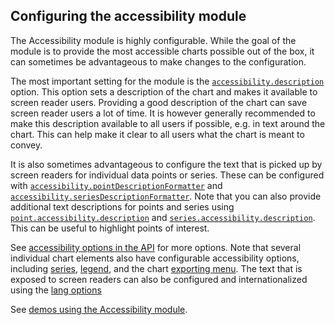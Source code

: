 Configuring the accessibility module
------------------------------------

The Accessibility module is highly configurable. While the goal of the module is to provide the most accessible charts possible out of the box, it can sometimes be advantageous to make changes to the configuration.

The most important setting for the module is the [`accessibility.description`](https://api.highcharts.com/highcharts/accessibility.description) option. This option sets a description of the chart and makes it available to screen reader users. Providing a good description of the chart can save screen reader users a lot of time. It is however generally recommended to make this description available to all users if possible, e.g. in text around the chart. This can help make it clear to all users what the chart is meant to convey.

It is also sometimes advantageous to configure the text that is picked up by screen readers for individual data points or series. These can be configured with [`accessibility.pointDescriptionFormatter`](https://api.highcharts.com/highcharts/accessibility.pointDescriptionFormatter) and [`accessibility.seriesDescriptionFormatter`](https://api.highcharts.com/highcharts/accessibility.seriesDescriptionFormatter). Note that you can also provide additional text descriptions for points and series using [`point.accessibility.description`](https://api.highcharts.com/highcharts/series.line.data.accessibility.description) and [`series.accessibility.description`](https://api.highcharts.com/highcharts/series.line.accessibility.description). This can be useful to highlight points of interest.

See [accessibility options in the API](https://api.highcharts.com/highcharts/accessibility) for more options. Note that several individual chart elements also have configurable accessibility options, including [series](https://api.highcharts.com/highcharts/series.line.accessibility), [legend](https://api.highcharts.com/highcharts/legend.accessibility), and the chart [exporting menu](https://api.highcharts.com/highcharts/exporting.accessibility). The text that is exposed to screen readers can also be configured and internationalized using the [lang options](https://api.highcharts.com/highcharts/lang.accessibility)

See [demos using the Accessibility module](https://www.highcharts.com/demo#accessible-charts).
